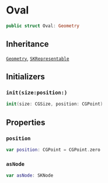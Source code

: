 # Oval

``` swift
public struct Oval:​ Geometry
```

## Inheritance

[`Geometry`](/Geometry), [`SKRepresentable`](/SKRepresentable)

## Initializers

### `init(size:​position:​)`

``` swift
init(size:​ CGSize, position:​ CGPoint)
```

## Properties

### `position`

``` swift
var position:​ CGPoint = CGPoint.zero
```

### `asNode`

``` swift
var asNode:​ SKNode
```
